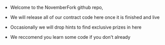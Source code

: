 - Welcome to the NovemberFork github repo,
- We will release all of our contract code here once it is finished and live

- Occasionally we will drop hints to find exclusive prizes in here
- We reccomend you learn some code if you don't already 
